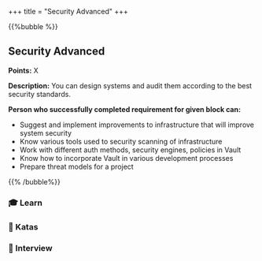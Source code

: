 +++
title = "Security Advanced"
+++

{{%bubble %}}

## Security Advanced

**Points:** X

**Description:** You can design systems and audit them according to the best security standards.

**Person who successfully completed requirement for given block can:**

- Suggest and implement improvements to infrastructure that will improve system security
- Know various tools used to security scanning of infrastructure
- Work with different auth methods, security engines, policies in Vault
- Know how to incorporate Vault in various development processes
- Prepare threat models for a project

{{% /bubble%}}

### 🎓 Learn
### 📝 Katas
### 🎤 Interview

